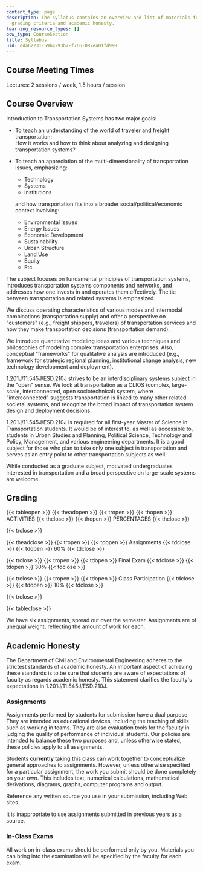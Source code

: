 ```yaml
---
content_type: page
description: The syllabus contains an overview and list of materials for the course,
  grading criteria and academic honesty.
learning_resource_types: []
ocw_type: CourseSection
title: Syllabus
uid: dda62231-59b4-93b7-f766-087ea01fd998
---
```


Course Meeting Times
--------------------

Lectures: 2 sessions / week, 1.5 hours / session

Course Overview
---------------

Introduction to Transportation Systems has two major goals:

*   To teach an understanding of the world of traveler and freight transportation:  
    How it works and how to think about analyzing and designing transportation systems?
*   To teach an appreciation of the multi-dimensionality of transportation issues, emphasizing:
    
    *   Technology
    *   Systems
    *   Institutions
    
    and how transportation fits into a broader social/political/economic context involving:
    
    *   Environmental Issues
    *   Energy Issues
    *   Economic Development
    *   Sustainability
    *   Urban Structure
    *   Land Use
    *   Equity
    *   Etc.

The subject focuses on fundamental principles of transportation systems, introduces transportation systems components and networks, and addresses how one invests in and operates them effectively. The tie between transportation and related systems is emphasized.

We discuss operating characteristics of various modes and intermodal combinations (transportation supply) and offer a perspective on "customers" (e.g., freight shippers, travelers) of transportation services and how they make transportation decisions (transportation demand).

We introduce quantitative modeling ideas and various techniques and philosophies of modeling complex transportation enterprises. Also, conceptual "frameworks" for qualitative analysis are introduced (e.g., framework for strategic regional planning, institutional change analysis, new technology development and deployment).

1.201J/11.545J/ESD.210J strives to be an interdisciplinary systems subject in the "open" sense. We look at transportation as a CLIOS (complex, large-scale, interconnected, open sociotechnical) system, where "interconnected" suggests transportation is linked to many other related societal systems, and recognize the broad impact of transportation system design and deployment decisions.

1.201J/11.545J/ESD.210J is required for all first-year Master of Science in Transportation students. It would be of interest to, as well as accessible to, students in Urban Studies and Planning, Political Science, Technology and Policy, Management, and various engineering departments. It is a good subject for those who plan to take only one subject in transportation and serves as an entry point to other transportation subjects as well.

While conducted as a graduate subject, motivated undergraduates interested in transportation and a broad perspective on large-scale systems are welcome.

Grading
-------

{{< tableopen >}}
{{< theadopen >}}
{{< tropen >}}
{{< thopen >}}
ACTIVITIES
{{< thclose >}}
{{< thopen >}}
PERCENTAGES
{{< thclose >}}

{{< trclose >}}

{{< theadclose >}}
{{< tropen >}}
{{< tdopen >}}
Assignments
{{< tdclose >}}
{{< tdopen >}}
60%
{{< tdclose >}}

{{< trclose >}}
{{< tropen >}}
{{< tdopen >}}
Final Exam
{{< tdclose >}}
{{< tdopen >}}
30%
{{< tdclose >}}

{{< trclose >}}
{{< tropen >}}
{{< tdopen >}}
Class Participation
{{< tdclose >}}
{{< tdopen >}}
10%
{{< tdclose >}}

{{< trclose >}}

{{< tableclose >}}

We have six assignments, spread out over the semester. Assignments are of unequal weight, reflecting the amount of work for each.

Academic Honesty
----------------

The Department of Civil and Environmental Engineering adheres to the strictest standards of academic honesty. An important aspect of achieving these standards is to be sure that students are aware of expectations of faculty as regards academic honesty. This statement clarifies the faculty's expectations in 1.201J/11.545J/ESD.210J.

### Assignments

Assignments performed by students for submission have a dual purpose. They are intended as educational devices, including the teaching of skills such as working in teams. They are also evaluation tools for the faculty in judging the quality of performance of individual students. Our policies are intended to balance these two purposes and, unless otherwise stated, these policies apply to all assignments.

Students **currently** taking this class can work together to conceptualize general approaches to assignments. However, unless otherwise specified for a particular assignment, the work you submit should be done completely on your own. This includes text, numerical calculations, mathematical derivations, diagrams, graphs, computer programs and output.

Reference any written source you use in your submission, including Web sites.

It is inappropriate to use assignments submitted in previous years as a source.

### In-Class Exams

All work on in-class exams should be performed only by you. Materials you can bring into the examination will be specified by the faculty for each exam.